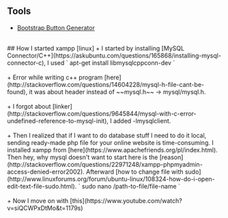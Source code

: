 ## Tools
+ [Bootstrap Button Generator](http://bootsnipp.com/buttons)
<br/>
## How I started xampp [linux]
+ I started by installing [MySQL Connector/C++](https://askubuntu.com/questions/165868/installing-mysql-connector-c), I used 
`
apt-get install libmysqlcppconn-dev
`<br/><br/>
+ Error while writing c++ program [here](http://stackoverflow.com/questions/14604228/mysql-h-file-cant-be-found), it was about header instead of ~~mysql.h~~ -> mysql/mysql.h.<br/><br/>
+ I forgot about [linker](http://stackoverflow.com/questions/9645844/mysql-with-c-error-undefined-reference-to-mysql-init), I 
added -lmysqlclient.<br/><br/>
+ Then I realized that if I want to do database stuff I need to do it local, sending ready-made php file for your online 
website is time-consuming. I installed xampp from [here](https://www.apachefriends.org/pl/index.html). Then hey, why mysql doesn't want to start here is the [reason](http://stackoverflow.com/questions/22971248/xampp-phpmyadmin-access-denied-error2002).
Afterward [how to change file with sudo](http://www.linuxforums.org/forum/ubuntu-linux/108324-how-do-i-open-edit-text-file-sudo.html).
`
sudo nano /path-to-file/file-name
`<br/><br/>
+ Now I move on with [this](https://www.youtube.com/watch?v=siQCWPxDtMo&t=1179s)
